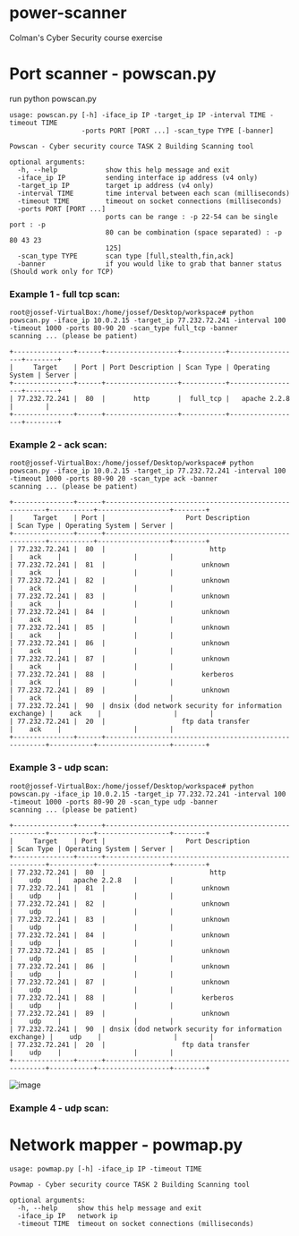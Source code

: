 power-scanner
=============

Colman's Cyber Security course exercise 

Port scanner - powscan.py
=============


run python powscan.py 

    usage: powscan.py [-h] -iface_ip IP -target_ip IP -interval TIME -timeout TIME
                      -ports PORT [PORT ...] -scan_type TYPE [-banner]
    
    Powscan - Cyber security cource TASK 2 Building Scanning tool
    
    optional arguments:
      -h, --help            show this help message and exit
      -iface_ip IP          sending interface ip address (v4 only)
      -target_ip IP         target ip address (v4 only)
      -interval TIME        time interval between each scan (milliseconds)
      -timeout TIME         timeout on socket connections (milliseconds)
      -ports PORT [PORT ...]
                            ports can be range : -p 22-54 can be single port : -p
                            80 can be combination (space separated) : -p 80 43 23
                            125]
      -scan_type TYPE       scan type [full,stealth,fin,ack]
      -banner               if you would like to grab that banner status (Should work only for TCP)


### Example 1 - full tcp scan:

    root@jossef-VirtualBox:/home/jossef/Desktop/workspace# python powscan.py -iface_ip 10.0.2.15 -target_ip 77.232.72.241 -interval 100 -timeout 1000 -ports 80-90 20 -scan_type full_tcp -banner
    scanning ... (please be patient)
    
    +---------------+------+------------------+-----------+------------------+--------+
    |     Target    | Port | Port Description | Scan Type | Operating System | Server |
    +---------------+------+------------------+-----------+------------------+--------+
    | 77.232.72.241 |  80  |       http       |  full_tcp |   apache 2.2.8   |        |
    +---------------+------+------------------+-----------+------------------+--------+



### Example 2 - ack scan:

    root@jossef-VirtualBox:/home/jossef/Desktop/workspace# python powscan.py -iface_ip 10.0.2.15 -target_ip 77.232.72.241 -interval 100 -timeout 1000 -ports 80-90 20 -scan_type ack -banner
    scanning ... (please be patient)
    
    +---------------+------+-------------------------------------------------------+-----------+------------------+--------+
    |     Target    | Port |                    Port Description                   | Scan Type | Operating System | Server |
    +---------------+------+-------------------------------------------------------+-----------+------------------+--------+
    | 77.232.72.241 |  80  |                          http                         |    ack    |                  |        |
    | 77.232.72.241 |  81  |                        unknown                        |    ack    |                  |        |
    | 77.232.72.241 |  82  |                        unknown                        |    ack    |                  |        |
    | 77.232.72.241 |  83  |                        unknown                        |    ack    |                  |        |
    | 77.232.72.241 |  84  |                        unknown                        |    ack    |                  |        |
    | 77.232.72.241 |  85  |                        unknown                        |    ack    |                  |        |
    | 77.232.72.241 |  86  |                        unknown                        |    ack    |                  |        |
    | 77.232.72.241 |  87  |                        unknown                        |    ack    |                  |        |
    | 77.232.72.241 |  88  |                        kerberos                       |    ack    |                  |        |
    | 77.232.72.241 |  89  |                        unknown                        |    ack    |                  |        |
    | 77.232.72.241 |  90  | dnsix (dod network security for information exchange) |    ack    |                  |        |
    | 77.232.72.241 |  20  |                   ftp data transfer                   |    ack    |                  |        |
    +---------------+------+-------------------------------------------------------+-----------+------------------+--------+


### Example 3 - udp scan:

    root@jossef-VirtualBox:/home/jossef/Desktop/workspace# python powscan.py -iface_ip 10.0.2.15 -target_ip 77.232.72.241 -interval 100 -timeout 1000 -ports 80-90 20 -scan_type udp -banner
    scanning ... (please be patient)
    
    +---------------+------+-------------------------------------------------------+-----------+------------------+--------+
    |     Target    | Port |                    Port Description                   | Scan Type | Operating System | Server |
    +---------------+------+-------------------------------------------------------+-----------+------------------+--------+
    | 77.232.72.241 |  80  |                          http                         |    udp    |   apache 2.2.8   |        |
    | 77.232.72.241 |  81  |                        unknown                        |    udp    |                  |        |
    | 77.232.72.241 |  82  |                        unknown                        |    udp    |                  |        |
    | 77.232.72.241 |  83  |                        unknown                        |    udp    |                  |        |
    | 77.232.72.241 |  84  |                        unknown                        |    udp    |                  |        |
    | 77.232.72.241 |  85  |                        unknown                        |    udp    |                  |        |
    | 77.232.72.241 |  86  |                        unknown                        |    udp    |                  |        |
    | 77.232.72.241 |  87  |                        unknown                        |    udp    |                  |        |
    | 77.232.72.241 |  88  |                        kerberos                       |    udp    |                  |        |
    | 77.232.72.241 |  89  |                        unknown                        |    udp    |                  |        |
    | 77.232.72.241 |  90  | dnsix (dod network security for information exchange) |    udp    |                  |        |
    | 77.232.72.241 |  20  |                   ftp data transfer                   |    udp    |                  |        |
    +---------------+------+-------------------------------------------------------+-----------+------------------+--------+

![image](https://cloud.githubusercontent.com/assets/1287098/2623812/2d03d1b6-bd09-11e3-8756-b39c14a67432.png)


### Example 4 - udp scan:


Network mapper - powmap.py
=============

    usage: powmap.py [-h] -iface_ip IP -timeout TIME
    
    Powmap - Cyber security cource TASK 2 Building Scanning tool
    
    optional arguments:
      -h, --help     show this help message and exit
      -iface_ip IP   network ip
      -timeout TIME  timeout on socket connections (milliseconds)


